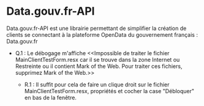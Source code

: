 # Data.gouv.fr-API
Data.gouv.fr-API est une librairie permettant de simplifier la création de clients se connectant à la plateforme OpenData du gouvernement français : Data.gouv.fr 

- Q.1 : Le débogage m'affiche <<Impossible de traiter le fichier MainClientTestForm.resx car il se trouve dans la zone Internet ou Restreinte ou il contient Mark of the Web. Pour traiter ces fichiers, supprimez Mark of the Web.>> 

  - R.1 : Il suffit pour cela de faire un clique droit sur le fichier MainClientTestForm.resx, propriétés et cocher la case "Débloquer" en bas de la fenêtre. 
